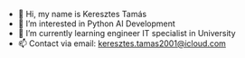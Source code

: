 - 👋 Hi, my name is Keresztes Tamás
- 👀 I’m interested in Python AI Development
- 🌱 I’m currently learning engineer IT specialist in University
- 📫 Contact via email: keresztes.tamas2001@icloud.com
<!---
KTomi2001/KTomi2001 is a ✨ special ✨ repository because its `README.md` (this file) appears on your GitHub profile.
You can click the Preview link to take a look at your changes.
--->
